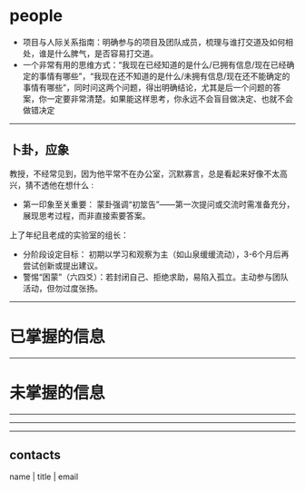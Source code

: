 # people

* 项目与人际关系指南：明确参与的项目及团队成员，梳理与谁打交道及如何相处，谁是什么脾气，是否容易打交道。
* 一个非常有用的思维方式：“我现在已经知道的是什么/已拥有信息/现在已经确定的事情有哪些”，“我现在还不知道的是什么/未拥有信息/现在还不能确定的事情有哪些”，同时问这两个问题，得出明确结论，尤其是后一个问题的答案，你一定要非常清楚。如果能这样思考，你永远不会盲目做决定、也就不会做错决定




---
## 卜卦，应象

教授，不经常见到，因为他平常不在办公室，沉默寡言，总是看起来好像不太高兴，猜不透他在想什么 :
+ 第一印象至关重要： 蒙卦强调“初筮告”——第一次提问或交流时需准备充分，展现思考过程，而非直接索要答案。


上了年纪且老成的实验室的组长：
+ 分阶段设定目标： 初期以学习和观察为主（如山泉缓缓流动），3-6个月后再尝试创新或提出建议。
+ 警惕“困蒙”（六四爻）：若封闭自己、拒绝求助，易陷入孤立。主动参与团队活动，但勿过度张扬。

---

# 已掌握的信息

---


# 未掌握的信息


---
---
---

## contacts

name | title | email 